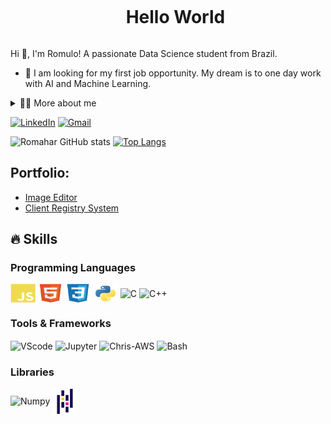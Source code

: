 <!--título-->
<div id="user-content-toc">
  <ul align="center">
    <summary><h1 style="display: inline-block">Hello World</h1></summary>
</div>

<!-- Presentation -->
<p>
  Hi 👋, I'm Romulo! A passionate Data Science student from Brazil.


  - 🔭 I am looking for my first job opportunity. My dream is to one day work with AI and Machine Learning.
</p>

<!-- Dropdown -->
<details>
  <summary>👨‍💻 More about me</summary>

  - 💬I am 24 years old and currently live in Brazil. I am fluent in English and have experience with SQL, Python, Data Analysis, Data Visualization and Machine Learning and I seek to apply the program in my daily activities.

  - ⚡ I like to research new technologies and how to apply them in everyday life.
</details>

<!-- Links -->

[![LinkedIn](https://img.shields.io/badge/LinkedIn-0077B5?style=for-the-badge&logo=linkedin&logoColor=white)](https://www.linkedin.com/in/rômulo-souza-barros-alves-b4860823b/)
[![Gmail](https://img.shields.io/badge/Gmail-D14836?style=for-the-badge&logo=gmail&logoColor=white)]()

<!-- GithubStats -->
![Romahar GitHub stats](https://github-readme-stats.vercel.app/api?username=romahar&show_icons=true&theme=radical)
[![Top Langs](https://github-readme-stats.vercel.app/api/top-langs/?username=romahar&show_icons=true&theme=radical)](https://github.com/anuraghazra/github-readme-stats)
<!-- Portfolio -->
## Portfolio:
- [Image Editor](https://github.com/romahar/Editor/blob/main/image.py)
- [Client Registry System](https://github.com/romahar/Cadastro/blob/main/Lista_de_clientes.py)
  
<!-- GIF -->


## 🔥 Skills
<!-- Skills: Programming Languages -->
  <div style="flex-basis: 48%;">
    <h3>Programming Languages</h3>
    <img align="center" alt="Js" height="30" width="40" src="https://raw.githubusercontent.com/devicons/devicon/master/icons/javascript/javascript-plain.svg">
    <img align="center" alt="HTML" height="30" width="40" src="https://raw.githubusercontent.com/devicons/devicon/master/icons/html5/html5-original.svg">
    <img align="center" alt="CSS" height="30" width="40" src="https://raw.githubusercontent.com/devicons/devicon/master/icons/css3/css3-original.svg">
    <img align="center" alt="Python" height="30" width="40" src="https://raw.githubusercontent.com/devicons/devicon/master/icons/python/python-original.svg">
    <img align="center" alt="C" height="30" width="40" src="https://cdn.jsdelivr.net/gh/devicons/devicon/icons/c/c-original.svg">
    <img align="center" alt="C++"height="30" width="40" src="https://cdn.jsdelivr.net/gh/devicons/devicon/icons/cplusplus/cplusplus-original.svg" height="30" alt="cplusplus logo"  />
</div>

  
  <!-- Skills: Tools & Frameworks -->
  <div style="flex-basis: 48%;">
    <h3>Tools & Frameworks</h3>
    <img align="center" alt="VScode" height="30" width="40" src="https://cdn.jsdelivr.net/gh/devicons/devicon/icons/vscode/vscode-original.svg">
    <img align="center" alt="Jupyter" height="30" width="40" src="https://cdn.jsdelivr.net/gh/devicons/devicon/icons/jupyter/jupyter-original.svg">
    <img align="center" alt="Chris-AWS" height="30" width="40" src="https://cdn.jsdelivr.net/gh/devicons/devicon/icons/git/git-original.svg">
    <img align="center" alt="Bash" height="30" width="40" src="https://cdn.jsdelivr.net/gh/devicons/devicon/icons/bash/bash-original.svg">
  </div>
  
  <!-- Skills: Libraries -->
  <div style="flex-basis: 48%;">
    <h3>Libraries</h3>
    <img align="center" alt="Numpy" height="30" width="40" src="https://cdn.jsdelivr.net/gh/devicons/devicon/icons/numpy/numpy-original.svg">
    <img align="center" alt="Pandas" src="https://raw.githubusercontent.com/devicons/devicon/2ae2a900d2f041da66e950e4d48052658d850630/icons/pandas/pandas-original.svg" alt="pandas" width="40" height="40"/>
    
  </div>
